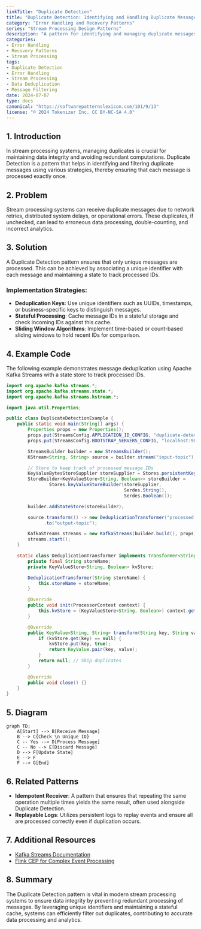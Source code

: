```yaml
---
linkTitle: "Duplicate Detection"
title: "Duplicate Detection: Identifying and Handling Duplicate Messages"
category: "Error Handling and Recovery Patterns"
series: "Stream Processing Design Patterns"
description: "A pattern for identifying and managing duplicate messages within stream processing systems to prevent redundant processing and ensure accuracy."
categories:
- Error Handling
- Recovery Patterns
- Stream Processing
tags:
- Duplicate Detection
- Error Handling
- Stream Processing
- Data Deduplication
- Message Filtering
date: 2024-07-07
type: docs
canonical: "https://softwarepatternslexicon.com/101/9/13"
license: "© 2024 Tokenizer Inc. CC BY-NC-SA 4.0"
---
```


## 1. Introduction
In stream processing systems, managing duplicates is crucial for maintaining data integrity and avoiding redundant computations. Duplicate Detection is a pattern that helps in identifying and filtering duplicate messages using various strategies, thereby ensuring that each message is processed exactly once.

## 2. Problem
Stream processing systems can receive duplicate messages due to network retries, distributed system delays, or operational errors. These duplicates, if unchecked, can lead to erroneous data processing, double-counting, and incorrect analytics.

## 3. Solution
A Duplicate Detection pattern ensures that only unique messages are processed. This can be achieved by associating a unique identifier with each message and maintaining a state to track processed IDs.

### Implementation Strategies:

- **Deduplication Keys**: Use unique identifiers such as UUIDs, timestamps, or business-specific keys to distinguish messages.
- **Stateful Processing**: Cache message IDs in a stateful storage and check incoming IDs against this cache.
- **Sliding Window Algorithms**: Implement time-based or count-based sliding windows to hold recent IDs for comparison.

## 4. Example Code

The following example demonstrates message deduplication using Apache Kafka Streams with a state store to track processed IDs.

```java
import org.apache.kafka.streams.*;
import org.apache.kafka.streams.state.*;
import org.apache.kafka.streams.kstream.*;

import java.util.Properties;

public class DuplicateDetectionExample {
    public static void main(String[] args) {
        Properties props = new Properties();
        props.put(StreamsConfig.APPLICATION_ID_CONFIG, "duplicate-detection");
        props.put(StreamsConfig.BOOTSTRAP_SERVERS_CONFIG, "localhost:9092");

        StreamsBuilder builder = new StreamsBuilder();
        KStream<String, String> source = builder.stream("input-topic");

        // Store to keep track of processed message IDs
        KeyValueBytesStoreSupplier storeSupplier = Stores.persistentKeyValueStore("processed-ids");
        StoreBuilder<KeyValueStore<String, Boolean>> storeBuilder =
                Stores.keyValueStoreBuilder(storeSupplier, 
                                            Serdes.String(), 
                                            Serdes.Boolean());

        builder.addStateStore(storeBuilder);

        source.transform(() -> new DeduplicationTransformer("processed-ids"), "processed-ids")
              .to("output-topic");

        KafkaStreams streams = new KafkaStreams(builder.build(), props);
        streams.start();
    }

    static class DeduplicationTransformer implements Transformer<String, String, KeyValue<String, String>> {
        private final String storeName;
        private KeyValueStore<String, Boolean> kvStore;

        DeduplicationTransformer(String storeName) {
            this.storeName = storeName;
        }

        @Override
        public void init(ProcessorContext context) {
            this.kvStore = (KeyValueStore<String, Boolean>) context.getStateStore(this.storeName);
        }

        @Override
        public KeyValue<String, String> transform(String key, String value) {
            if (kvStore.get(key) == null) {
                kvStore.put(key, true);
                return KeyValue.pair(key, value);
            }
            return null; // Skip duplicates
        }

        @Override
        public void close() {}
    }
}
```

## 5. Diagram

```mermaid
graph TD;
    A[Start] --> B[Receive Message]
    B --> C{Check \n Unique ID}
    C -- Yes --> D[Process Message]
    C -- No --> E[Discard Message]
    D --> F[Update State]
    E --> F
    F --> G[End]
```

## 6. Related Patterns

- **Idempotent Receiver**: A pattern that ensures that repeating the same operation multiple times yields the same result, often used alongside Duplicate Detection.
- **Replayable Logs**: Utilizes persistent logs to replay events and ensure all are processed correctly even if duplication occurs.

## 7. Additional Resources

- [Kafka Streams Documentation](https://kafka.apache.org/documentation/)
- [Flink CEP for Complex Event Processing](https://ci.apache.org/projects/flink/flink-docs-stable/dev/libs/cep.html)

## 8. Summary

The Duplicate Detection pattern is vital in modern stream processing systems to ensure data integrity by preventing redundant processing of messages. By leveraging unique identifiers and maintaining a stateful cache, systems can efficiently filter out duplicates, contributing to accurate data processing and analytics.
